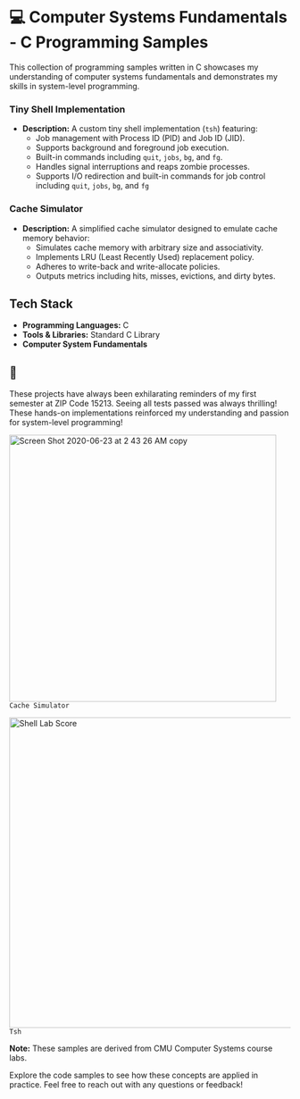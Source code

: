 # 💻 Computer Systems Fundamentals - C Programming Samples

This collection of programming samples written in C showcases my understanding of computer systems fundamentals and demonstrates my skills in system-level programming.

### **Tiny Shell Implementation**
- **Description:**
  A custom tiny shell implementation (`tsh`) featuring:
  - Job management with Process ID (PID) and Job ID (JID).
  - Supports background and foreground job execution.
  - Built-in commands including `quit`, `jobs`, `bg`, and `fg`.
  - Handles signal interruptions and reaps zombie processes.
  - Supports I/O redirection and built-in commands for job control including `quit`, `jobs`, `bg`, and `fg`

### **Cache Simulator**
- **Description:**
  A simplified cache simulator designed to emulate cache memory behavior:
  - Simulates cache memory with arbitrary size and associativity.
  - Implements LRU (Least Recently Used) replacement policy.
  - Adheres to write-back and write-allocate policies.
  - Outputs metrics including hits, misses, evictions, and dirty bytes.

## Tech Stack
- **Programming Languages:** C
- **Tools & Libraries:** Standard C Library
- **Computer System Fundamentals**

## 🧸
These projects have always been exhilarating reminders of my first semester at ZIP Code 15213. Seeing all tests passed was always thrilling! These hands-on implementations reinforced my understanding and passion for system-level programming!

<img width="478" alt="Screen Shot 2020-06-23 at 2 43 26 AM copy" src="https://github.com/user-attachments/assets/5d922728-8eaa-41ca-935f-cb3f9308eee4"> `Cache Simulator`

<img width="556" alt="Shell Lab Score" src="https://github.com/user-attachments/assets/b778c3ee-3db2-4d2e-911a-55709bfea7bd"> `Tsh`



**Note:**
These samples are derived from CMU Computer Systems course labs. 


Explore the code samples to see how these concepts are applied in practice. Feel free to reach out with any questions or feedback!
